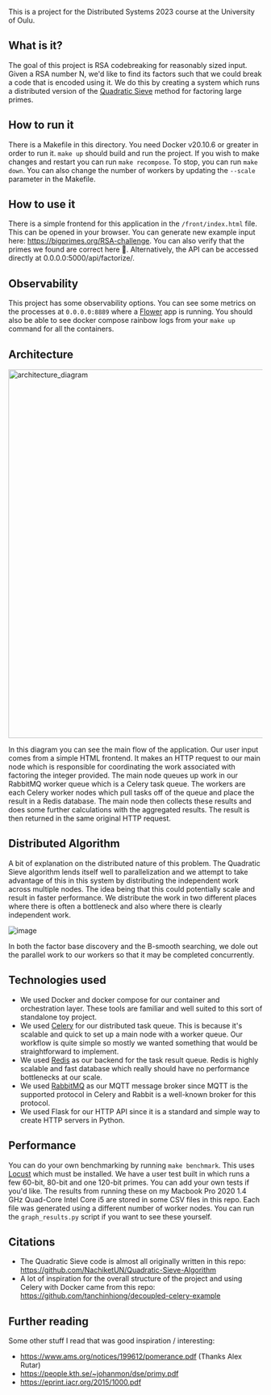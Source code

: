 This is a project for the Distributed Systems 2023 course at the University of Oulu.

## What is it?
The goal of this project is RSA codebreaking for reasonably sized input. Given a RSA number N, we'd like to find its factors 
such that we could break a code that is encoded using it. We do this by creating a system which runs a distributed version of the [Quadratic Sieve](https://en.wikipedia.org/wiki/Quadratic_sieve) method for factoring large primes. 

## How to run it

There is a Makefile in this directory. You need Docker v20.10.6 or greater in order to run it. `make up` should build and run the project. If you wish to make changes and restart you can run `make recompose`. To stop, you can run `make down`. You can also change the number of workers by updating the `--scale` parameter in the Makefile. 

## How to use it 

There is a simple frontend for this application in the `/front/index.html` file. This can be opened in your browser. You can generate new example input here: https://bigprimes.org/RSA-challenge. You can also verify that the primes we found are correct here 🤠.  Alternatively, the API can be accessed directly at 0.0.0.0:5000/api/factorize/<Integer to factorize>. 

## Observability

This project has some observability options. You can see some metrics on the processes at `0.0.0.0:8889` where a [Flower](https://flower.readthedocs.io/en/latest/index.html) app is running. You should also be able to see docker compose rainbow logs from your `make up` command for all the containers.  

## Architecture 

<img width="729" alt="architecture_diagram" src="https://user-images.githubusercontent.com/15064171/223143558-61ddc076-e11e-479c-8855-bc9014118a86.png">

In this diagram you can see the main flow of the application. Our user input comes from a simple HTML frontend. It makes an HTTP request to our main node which is responsible for coordinating the work associated with factoring the integer provided. The main node queues up work in our RabbitMQ worker queue which is a Celery task queue. The workers are each Celery worker nodes which pull tasks off of the queue and place the result in a Redis database. The main node then collects these results and does some further calculations with the aggregated results. The result is then returned in the same original HTTP request. 

## Distributed Algorithm
  
A bit of explanation on the distributed nature of this problem. The Quadratic Sieve algorithm lends itself well to parallelization and we attempt to take advantage of this in this system by distributing the independent work across multiple nodes. The idea being that this could potentially scale and result in faster performance. We distribute the work in two different places where there is often a bottleneck and also where there is clearly independent work. 

  
![image](https://user-images.githubusercontent.com/15064171/223447783-1bdf83e6-6867-4375-bc3c-9d390c9013a8.png)

In both the factor base discovery and the B-smooth searching, we dole out the parallel work to our workers so that it may be completed concurrently. 

## Technologies used
  
 - We used Docker and docker compose for our container and orchestration layer. These tools are familiar and well suited to this sort of standalone toy project. 
 - We used [Celery](https://docs.celeryq.dev/en/stable/) for our distributed task queue. This is because it's scalable and quick to set up a main node with a worker queue. Our workflow is quite simple so mostly we wanted something that would be straightforward to implement.
- We used [Redis](https://redis.io/) as our backend for the task result queue. Redis is highly scalable and fast database which really should have no performance bottlenecks at our scale. 
- We used [RabbitMQ](https://www.rabbitmq.com/) as our MQTT message broker since MQTT is the supported protocol in Celery and Rabbit is a well-known broker for this protocol.
- We used Flask for our HTTP API since it is a standard and simple way to create HTTP servers in Python. 

## Performance
  
You can do your own benchmarking by running `make benchmark`. This uses [Locust](https://locust.io/) which must be installed. We have a user test built in which runs a few 60-bit, 80-bit and one 120-bit primes. You can add your own tests if you'd like. The results from running these on my Macbook Pro 2020 1.4 GHz Quad-Core Intel Core i5 are stored in some CSV files in this repo. Each file was generated using a different number of worker nodes. You can run the `graph_results.py` script if you want to see these yourself. 

  
## Citations

- The Quadratic Sieve code is almost all originally written in this repo: https://github.com/NachiketUN/Quadratic-Sieve-Algorithm
- A lot of inspiration for the overall structure of the project and using Celery with Docker came from this repo: https://github.com/tanchinhiong/decoupled-celery-example

## Further reading

Some other stuff I read that was good inspiration / interesting:

- https://www.ams.org/notices/199612/pomerance.pdf (Thanks Alex Rutar) 
- https://people.kth.se/~johanmon/dse/primy.pdf
- https://eprint.iacr.org/2015/1000.pdf

  

  

